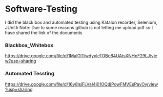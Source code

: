# Software-Testing
I did the black box and automated testing using Katalon recorder, Selenium, JUnit5
Note: Due to some reasons github is not letting me upload pdf so I have shared the link of the documents
### Blackbox_Whitebox
https://drive.google.com/file/d/1MalOlTiwdyvleTOBc64UAtsXNHoF29LJ/view?usp=sharing
### Automated Tessting
https://drive.google.com/file/d/16y8lsjFLVaI4j01OQdjPowFMVEsPavOy/view?usp=sharing
